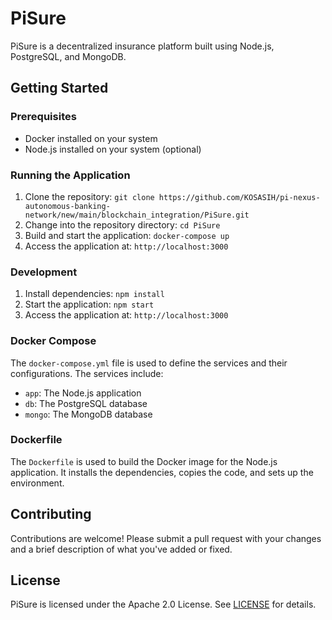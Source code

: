 # PiSure

PiSure is a decentralized insurance platform built using Node.js, PostgreSQL, and MongoDB.

## Getting Started

### Prerequisites

* Docker installed on your system
* Node.js installed on your system (optional)

### Running the Application

1. Clone the repository: `git clone https://github.com/KOSASIH/pi-nexus-autonomous-banking-network/new/main/blockchain_integration/PiSure.git`
2. Change into the repository directory: `cd PiSure`
3. Build and start the application: `docker-compose up`
4. Access the application at: `http://localhost:3000`

### Development

1. Install dependencies: `npm install`
2. Start the application: `npm start`
3. Access the application at: `http://localhost:3000`

### Docker Compose

The `docker-compose.yml` file is used to define the services and their configurations. The services include:

* `app`: The Node.js application
* `db`: The PostgreSQL database
* `mongo`: The MongoDB database

### Dockerfile

The `Dockerfile` is used to build the Docker image for the Node.js application. It installs the dependencies, copies the code, and sets up the environment.

## Contributing

Contributions are welcome! Please submit a pull request with your changes and a brief description of what you've added or fixed.

## License

PiSure is licensed under the Apache 2.0 License. See [LICENSE](LICENSE) for details.
